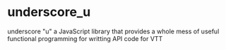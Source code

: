 # underscore_u
underscore "u"  a JavaScript library that provides a whole mess of useful functional programming for writting API code for VTT
